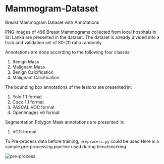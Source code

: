 # Mammogram-Dataset
Breast Mammogram Dataset with Annotations

PNG images of 496 Breast Mammograms collected from local hospitals in Sri Lanka are presented in the dataset.
The dataset is already divided into a train and validation set of 80-20 ratio randomly. 

Annotations are done according to the following four classes:
1. Benign Mass
2. Malignant Mass
3. Benign Calcification
4. Malignant Calcification

The bounding box annotations of the lesions are presented in:
1. Yolo 1.1 format
2. Coco 1.1 format
3. PASCAL VOC format
4. OpenImages v6 format

Segmentation Polygon Mask annotations are presented in:
1. VGG format

To Pre-process data before training, ```preprocess.py``` could be used
Here is a sample pre-processing pipeline used during benchmarking

![pre-process](https://github.com/oshani-jayawardane/Mammogram-Dataset/assets/66548835/d2b4cc70-f1d3-4b72-bb9b-8c8a946f946b)

